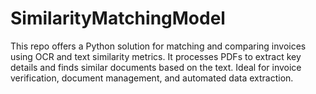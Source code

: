 # SimilarityMatchingModel
This repo offers a Python solution for matching and comparing invoices using OCR and text similarity metrics. It processes PDFs to extract key details and finds similar documents based on the text. Ideal for invoice verification, document management, and automated data extraction.
